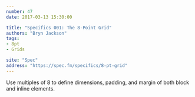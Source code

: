 ```yaml
---
number: 47
date: 2017-03-13 15:30:00

title: "Specifics 001: The 8-Point Grid"
authors: "Bryn Jackson"
tags:
- 8pt
- Grids

site: "Spec"
address: "https://spec.fm/specifics/8-pt-grid"
---
```


Use multiples of 8 to define dimensions, padding, and margin of both block and inline elements.
